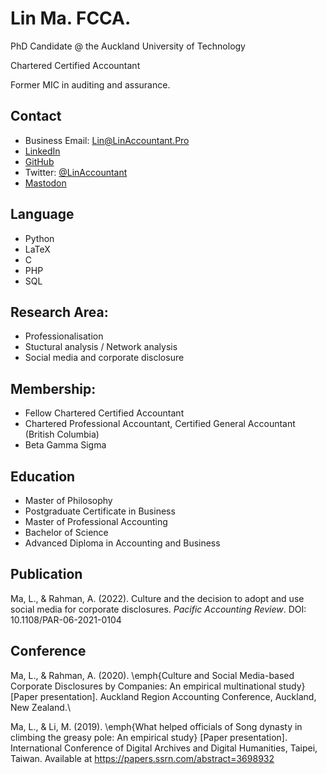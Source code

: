 # Lin Ma. FCCA.
PhD Candidate @ the Auckland University of Technology

Chartered Certified Accountant

Former MIC in auditing and assurance. 

## Contact
- Business Email: Lin@LinAccountant.Pro
- [LinkedIn](https://www.linkedin.com/in/linacct/)
- [GitHub](https://github.com/chillylin)
- Twitter: [@LinAccountant](https://twitter.com/LinAccountant)
- <a rel="me" href="https://mstdn.ca/@chillylin">Mastodon</a>

## Language
- Python
- LaTeX
- C
- PHP
- SQL

## Research Area:  
- Professionalisation
- Stuctural analysis / Network analysis
- Social media and corporate disclosure 

## Membership:
- Fellow Chartered Certified Accountant
- Chartered Professional Accountant, Certified General Accountant (British Columbia)
- Beta Gamma Sigma

## Education
- Master of Philosophy
- Postgraduate Certificate in Business
- Master of Professional Accounting
- Bachelor of Science
- Advanced Diploma in Accounting and Business

## Publication 
Ma, L., & Rahman, A. (2022). Culture and the decision to adopt and use social media for corporate disclosures. _Pacific Accounting Review_. DOI: 10.1108/PAR-06-2021-0104

## Conference
Ma, L., \& Rahman, A. (2020). \emph{Culture and Social Media-based Corporate Disclosures by Companies: An empirical multinational study} [Paper presentation]. Auckland Region Accounting Conference, Auckland, New Zealand.\\

Ma, L., \& Li, M. (2019).  \emph{What helped officials of Song dynasty in climbing the greasy pole: An empirical study} [Paper presentation]. International Conference of Digital Archives and Digital Humanities, Taipei, Taiwan. Available at https://papers.ssrn.com/abstract=3698932

